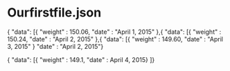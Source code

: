 # Ourfirstfile.json
{
"data": [{
  "weight" : 150.06,
  "date" : "April 1, 2015"
},{
  "data": [{
  "weight" : 150.24,
  "date" : "April 2, 2015"
},{
  "data": [{
  "weight" : 149.60,
  "date" : "April 3, 2015"
}
  "date" : "April 2, 2015"}

{
"data": [{
"weight" : 149.1,
"date" : April 4, 2015}
]}
